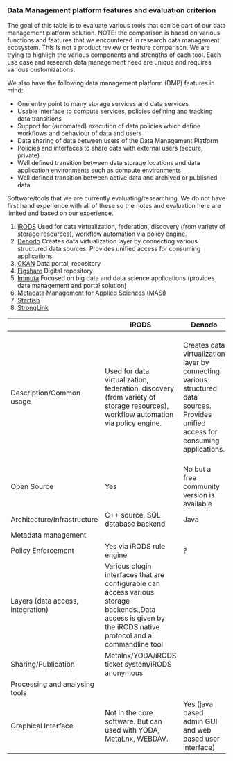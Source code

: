 ### Data Management platform features and evaluation criterion


The goal of this table is to evaluate various tools that can be part of our data management platform solution. NOTE: the 
comparison is baesd on various functions and features that we encountered in research data management ecosystem. This is not 
a product review or feature comparison. We are trying to highligh the various components and strengths of each tool. Each 
use case and research data management need are unique and requires various customizations. 

We also have the following data management platform (DMP) features in mind: 

* One entry point to many storage services and data services
* Usable interface to compute services, policies defining and tracking data transitions
* Support for (automated) execution of data policies which define workflows and behaviour of data and users
* Data sharing of data between users of the Data Management Platform
* Policies and interfaces to share data with external users (secure, private) 
* Well defined transition between data storage locations and data application environments such as compute environments
* Well defined transition between active data and archived or published data

Software/tools that we are currently evaluating/researching. We do not have first hand experience with all of these so 
the notes and evaluation here are limited and based on our experience. 

1. [iRODS](https://irods.org/) 
Used for data virtualization, federation, discovery (from variety of storage resources), workflow automation via policy engine. 
2. [Denodo](https://www.denodo.com/en) 
Creates data virtualization layer by connecting various  structured data sources. Provides  unified access for consuming applications.
3. [CKAN](https://ckan.org/) 
Data portal, repository
4. [Figshare](https://figshare.com/) 
Digital repository 
5. [Immuta](https://www.immuta.com/) 
Focused on big data and data science applications (provides data management and portal solution) 
6. [Metadata Management for Applied Sciences (MASi)](https://www.sciencedirect.com/science/article/pii/S0167739X17305344) 
7. [Starfish](http://www.starfishstorage.com/) 
8. [StrongLink](https://www.strongboxdata.com/stronglink) 






|                                | iRODS                                                                                                                                                         | Denodo                                                                                                                                  | CKAN                        | Figshare                  | Immuta                                                                                                                                                        | MASi                                | Starfish                                            | StrongLink                                                              |
|--------------------------------|---------------------------------------------------------------------------------------------------------------------------------------------------------------|-----------------------------------------------------------------------------------------------------------------------------------------|-----------------------------|---------------------------|---------------------------------------------------------------------------------------------------------------------------------------------------------------|-------------------------------------|-----------------------------------------------------|-------------------------------------------------------------------------|
| Description/Common usage       | Used for data virtualization, federation, discovery (from variety of storage resources),  workflow automation via policy engine.                              | Creates data virtualization layer by connecting various  structured data sources. Provides  unified access for consuming applications.  | Data portal  and repository | Digital Repository        | Similar to Denodo. Creates a virtual  layer for various data source and datasets.  Provides API to applications.  This also has a policy  enforcement point.  | Repository and  Metadata Management | Most similar  to iRODS.  provides a  middle layer.  | Combines  data virtualization,  metadata management,  with a AI layer.  |
| Open Source                    | Yes                                                                                                                                                           | No but  a free community version is available                                                                                           | Yes                         | No. Also  service based.  |                                                                                                                                                               |                                     | No                                                  | No                                                                      |
| Architecture/Infrastructure    | C++ source, SQL database backend                                                                                                                              | Java                                                                                                                                    |                             |                           |                                                                                                                                                               |                                     |                                                     |                                                                         |
| Metadata management            |                                                                                                                                                               |                                                                                                                                         |                             |                           |                                                                                                                                                               | METS                                |                                                     |                                                                         |
| Policy Enforcement             | Yes via iRODS rule  engine                                                                                                                                    | ?                                                                                                                                       |                             |                           | yes                                                                                                                                                           |                                     |                                                     |                                                                         |
| Layers  (data access, integration)  | Various plugin interfaces that are configurable can access various storage backends.,Data access is given by the iRODS native protocol and a commandline tool |                                                                                                                                         |                             |                           |                                                                                                                                                               |                                     |                                                     |                                                                         |
| Sharing/Publication            | Metalnx/YODA/iRODS ticket system/iRODS anonymous                                                                                                              |                                                                                                                                         |                             |                           |                                                                                                                                                               |                                     |                                                     |                                                                         |
| Processing and analysing tools |                                                                                                                                                               |                                                                                                                                         |                             |                           |                                                                                                                                                               |                                     |                                                     |                                                                         |
| Graphical Interface            | Not in the core  software. But can  used with YODA,  MetaLnx, WEBDAV.                                                                                         | Yes (java based  admin GUI and web  based user interface)                                                                               | Yes                         | Yes                       | Yes                                                                                                                                                           |                                     |                                                     |                                                                         |
